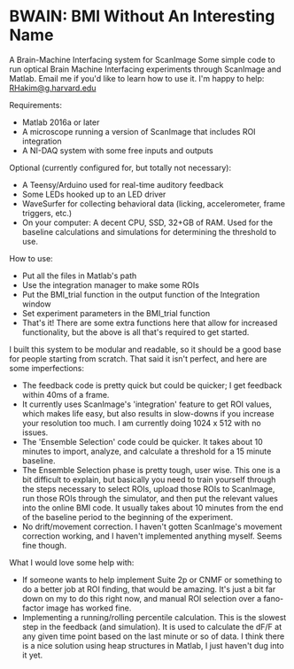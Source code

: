 # BWAIN: BMI Without An Interesting Name
A Brain-Machine Interfacing system for ScanImage
Some simple code to run optical Brain Machine Interfacing experiments through ScanImage and Matlab.
Email me if you'd like to learn how to use it. I'm happy to help: RHakim@g.harvard.edu

Requirements:
- Matlab 2016a or later
- A microscope running a version of ScanImage that includes ROI integration
- A NI-DAQ system with some free inputs and outputs

Optional (currently configured for, but totally not necessary):
- A Teensy/Arduino used for real-time auditory feedback
- Some LEDs hooked up to an LED driver
- WaveSurfer for collecting behavioral data (licking, accelerometer, frame triggers, etc.)
- On your computer: A decent CPU, SSD, 32+GB of RAM. Used for the baseline calculations and simulations for determining the threshold to use.

How to use:
- Put all the files in Matlab's path
- Use the integration manager to make some ROIs
- Put the BMI_trial function in the output function of the Integration window
- Set experiment parameters in the BMI_trial function
- That's it! There are some extra functions here that allow for increased functionality, but the above is all that's required to get started.

I built this system to be modular and readable, so it should be a good base for people starting from scratch. That said it isn't perfect, and here are some imperfections:
- The feedback code is pretty quick but could be quicker; I get feedback within 40ms of a frame.
- It currently uses ScanImage's 'integration' feature to get ROI values, which makes life easy, but also results in slow-downs if you increase your resolution too much. I am currently doing 1024 x 512 with no issues.
- The 'Ensemble Selection' code could be quicker. It takes about 10 minutes to import, analyze, and calculate a threshold for a 15 minute baseline.
- The Ensemble Selection phase is pretty tough, user wise. This one is a bit difficult to explain, but basically you need to train yourself through the steps necessary to select ROIs, upload those ROIs to ScanImage, run those ROIs through the simulator, and then put the relevant values into the online BMI code. It usually takes about 10 minutes from the end of the baseline period to the beginning of the experiment.
- No drift/movement correction. I haven't gotten ScanImage's movement correction working, and I haven't implemented anything myself. Seems fine though.

What I would love some help with:
- If someone wants to help implement Suite 2p or CNMF or something to do a better job at ROI finding, that would be amazing. It's just a bit far down on my to do this right now, and manual ROI selection over a fano-factor image has worked fine.
- Implementing a running/rolling percentile calculation. This is the slowest step in the feedback (and simulation). It is used to calculate the dF/F at any given time point based on the last minute or so of data. I think there is a nice solution using heap structures in Matlab, I just haven't dug into it yet.
